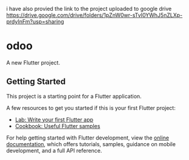 i have also provied the link to the project uploaded to google drive 
https://drive.google.com/drive/folders/1pZnW0wr-sTvI0YWhJ5nZLXp-prdyInFm?usp=sharing 

# odoo





A new Flutter project.

## Getting Started

This project is a starting point for a Flutter application.

A few resources to get you started if this is your first Flutter project:

- [Lab: Write your first Flutter app](https://docs.flutter.dev/get-started/codelab)
- [Cookbook: Useful Flutter samples](https://docs.flutter.dev/cookbook)

For help getting started with Flutter development, view the
[online documentation](https://docs.flutter.dev/), which offers tutorials,
samples, guidance on mobile development, and a full API reference.
